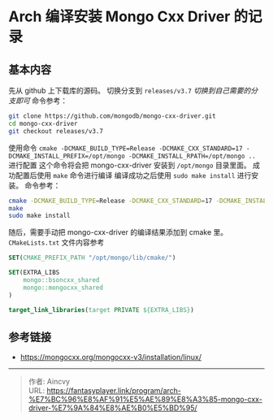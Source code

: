 # Arch 编译安装 Mongo Cxx Driver 的记录


## 基本内容

先从 github 上下载库的源码。
切换分支到 `releases/v3.7`  *切换到自己需要的分支即可*
命令参考： 
```bash
git clone https://github.com/mongodb/mongo-cxx-driver.git
cd mongo-cxx-driver
git checkout releases/v3.7
```

使用命令 `cmake -DCMAKE_BUILD_TYPE=Release -DCMAKE_CXX_STANDARD=17 -DCMAKE_INSTALL_PREFIX=/opt/mongo -DCMAKE_INSTALL_RPATH=/opt/mongo ..`  进行配置
这个命令将会把 mongo-cxx-driver 安装到 `/opt/mongo` 目录里面。 
成功配置后使用 `make` 命令进行编译
编译成功之后使用 `sudo make install` 进行安装。 
命令参考： 
```bash
cmake -DCMAKE_BUILD_TYPE=Release -DCMAKE_CXX_STANDARD=17 -DCMAKE_INSTALL_PREFIX=/opt/mongo -DCMAKE_INSTALL_RPATH=/opt/mongo ..
make
sudo make install
```

随后，需要手动把 mongo-cxx-driver 的编译结果添加到 cmake 里。
`CMakeLists.txt` 文件内容参考
```cmake
SET(CMAKE_PREFIX_PATH "/opt/mongo/lib/cmake/")

SET(EXTRA_LIBS 
    mongo::bsoncxx_shared
    mongo::mongocxx_shared
)

target_link_libraries(target PRIVATE ${EXTRA_LIBS})
```


## 参考链接

- https://mongocxx.org/mongocxx-v3/installation/linux/


---

> 作者: Aincvy  
> URL: https://fantasyplayer.link/program/arch-%E7%BC%96%E8%AF%91%E5%AE%89%E8%A3%85-mongo-cxx-driver-%E7%9A%84%E8%AE%B0%E5%BD%95/  


